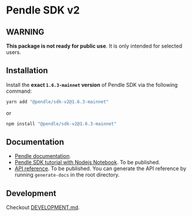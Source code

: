 # Pendle SDK v2

## WARNING

**This package is not ready for public use**. It is only intended for selected users.

## Installation

Install the **exact `1.6.3-mainnet` version** of Pendle SDK via the following command:

```sh
yarn add "@pendle/sdk-v2@1.6.3-mainnet"
```

or

```sh
npm install "@pendle/sdk-v2@1.6.3-mainnet"
```

## Documentation

- [Pendle documentation](https://docs.pendle.finance/home).
- [Pendle SDK tutorial with Nodejs Notebook](https://github.com/pendle-finance/pendle-sdk-core-v2-docs). To be published.
- [API reference](TODO). To be published. You can generate the API reference by running `generate-docs` in the root directory.

## Development

Checkout [DEVELOPMENT.md](./DEVELOPMENT.md).
